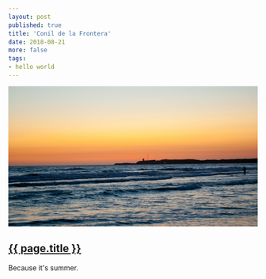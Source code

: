 ```yaml
---
layout: post
published: true
title: 'Conil de la Frontera'
date: 2018-08-21
more: false
tags:
- hello world
---
```

<div>
  <img class="mx-auto d-block img-fluid lazyload" src="/assets/images/180821/conildelafrontera-700.jpg" alt="Conil de la Frontera" />
</div>
<h2 class="article-title">
  <a href="{{ page.url | prepend: site.baseurl }}">{{ page.title }}</a>
</h2>

Because it's summer.